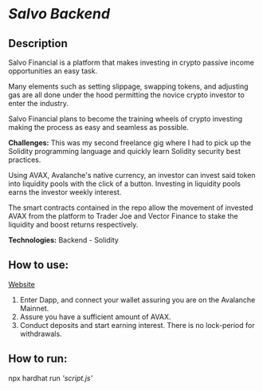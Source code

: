 _Salvo Backend_
===============

Description
-----------

Salvo Financial is a platform that makes investing in crypto passive income opportunities an easy task.

Many elements such as setting slippage, swapping tokens, and adjusting gas are all done under the hood permitting the novice crypto investor to enter the industry.

Salvo Financial plans to become the training wheels of crypto investing making the process as easy and seamless as possible.

**Challenges:** This was my second freelance gig where I had to pick up the Solidity programming language and quickly learn Solidity security best practices.

Using AVAX, Avalanche's native currency, an investor can invest said token into liquidity pools with the click of a button. Investing in liquidity pools earns the investor weekly interest.

The smart contracts contained in the repo allow the movement of invested AVAX from the platform to Trader Joe and Vector Finance to stake the liquidity and boost returns respectively.

**Technologies:** Backend - Solidity

How to use:
-----------

[Website](https://www.salvo.financial)

1.  Enter Dapp, and connect your wallet assuring you are on the Avalanche Mainnet.
2.  Assure you have a sufficient amount of AVAX.
3.  Conduct deposits and start earning interest. There is no lock-period for withdrawals.

How to run:
-----------

npx hardhat run _'script.js'_
